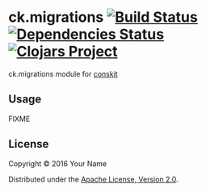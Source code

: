 # ck.migrations [![Build Status](https://travis-ci.org/conskit/ck.migrations.svg?branch=master)](https://travis-ci.org/conskit/ck.migrations) [![Dependencies Status](https://jarkeeper.com/conskit/ck.migrations/status.svg)](https://jarkeeper.com/conskit/ck.migrations) [![Clojars Project](https://img.shields.io/clojars/v/ck.migrations.svg)](https://clojars.org/ck.migrations)

ck.migrations module for [conskit](https://github.com/conskit/conskit)

## Usage

FIXME

## License

Copyright © 2016 Your Name

Distributed under the [Apache License, Version 2.0](http://www.apache.org/licenses/LICENSE-2.0.html).
